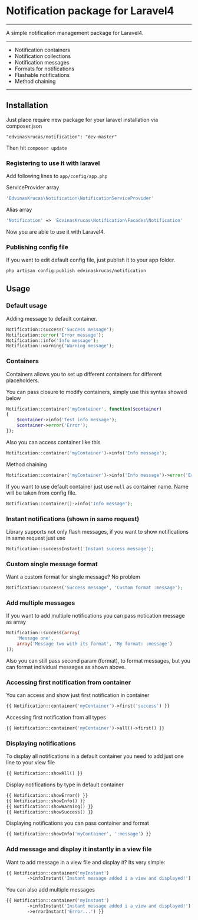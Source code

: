 # Notification package for Laravel4

---

A simple notification management package for Laravel4.

---

* Notification containers
* Notification collections
* Notification messages
* Formats for notifications
* Flashable notifications
* Method chaining

---

## Installation

Just place require new package for your laravel installation via composer.json

    "edvinaskrucas/notification": "dev-master"

Then hit ```composer update```

### Registering to use it with laravel

Add following lines to ```app/config/app.php```

ServiceProvider array

```php
'EdvinasKrucas\Notification\NotificationServiceProvider'
```

Alias array
```php
'Notification' => 'EdvinasKrucas\Notification\Facades\Notification'
```

Now you are able to use it with Laravel4.

### Publishing config file

If you want to edit default config file, just publish it to your app folder.

    php artisan config:publish edvinaskrucas/notification

## Usage

### Default usage

Adding message to default container.
```php
Notification::success('Success message');
Notification::error('Error message');
Notification::info('Info message');
Notification::warning('Warning message');
```

### Containers

Containers allows you to set up different containers for different placeholders.

You can pass closure to modify containers, simply use this syntax showed below
```php
Notification::container('myContainer', function($container)
{
    $container->info('Test info message');
    $container->error('Error');
});
```

Also you can access container like this
```php
Notification::container('myContainer')->info('Info message');
```

Method chaining
```php
Notification::container('myContainer')->info('Info message')->error('Error message');
```

If you want to use default container just use ```null``` as container name. Name will be taken from config file.
```php
Notification::container()->info('Info message');
```

### Instant notifications (shown in same request)

Library supports not only flash messages, if you want to show notifications in same request just use
```php
Notification::successInstant('Instant success message');
```

### Custom single message format

Want a custom format for single message? No problem
```php
Notification::success('Success message', 'Custom format :message');
```

### Add multiple messages

If you want to add multiple notifications you can pass notication message as array
```php
Notification::success(array(
    'Message one',
    array('Message two with its format', 'My format: :message')
));
```

Also you can still pass second param (format), to format messages, but you can format individual messages as shown above.

### Accessing first notification from container

You can access and show just first notification in container
```php
{{ Notification::container('myContainer')->first('success') }}
```

Accessing first notification from all types
```php
{{ Notification::container('myContainer')->all()->first() }}
```

### Displaying notifications

To display all notifications in a default container you need to add just one line to your view file
```php
{{ Notification::showAll() }}
```

Display notifications by type in default container
```php
{{ Notification::showError() }}
{{ Notification::showInfo() }}
{{ Notification::showWarning() }}
{{ Notification::showSuccess() }}
```

Displaying notifications you can pass container and format
```php
{{ Notification::showInfo('myContainer', ':message') }}
```

### Add message and display it instantly in a view file

Want to add message in a view file and display it? Its very simple:

```php
{{ Notification::container('myInstant')
        ->infoInstant('Instant message added i a view and displayed!') }}
```

You can also add multiple messages

```php
{{ Notification::container('myInstant')
        ->infoInstant('Instant message added i a view and displayed!')
        ->errorInstant('Error...') }}
```